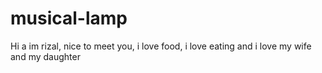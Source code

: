 # musical-lamp

Hi a im rizal, nice to meet you, i love food, i love eating and i love my wife and my daughter
